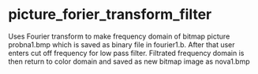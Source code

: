 # picture_forier_transform_filter
Uses Fourier transform to make frequency domain of bitmap picture probna1.bmp which is saved as binary file in fourier1.b. After that user enters cut off frequency for low pass filter. Filtrated frequency domain is then return to color domain and saved as new bitmap image as nova1.bmp
